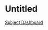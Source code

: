 # Untitled

[Subject Dashboard](Untitled%20efe3211d4b3f424997b16cdf7a3fb433/Subject%20Dashboard%208aa9fd2550c8436ebddd02719ecf5ca5.csv)